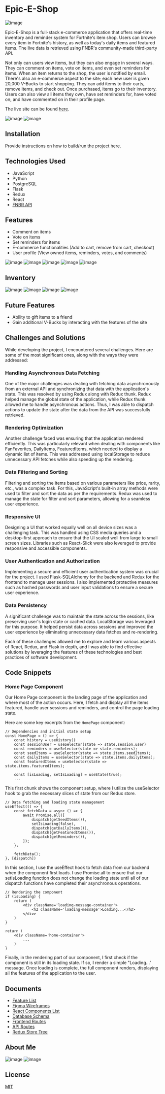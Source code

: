 # Epic-E-Shop
![image](https://github.com/isaiahxs/Epic-E-Shop/assets/107521578/883cb473-12ef-4fc0-a574-852473be5dfd)


Epic-E-Shop is a full-stack e-commerce application that offers real-time inventory and reminder system for Fortnite's item shop. Users can browse every item in Fortnite's history, as well as today's daily items and featured items. The live data is retrieved using FNBR's community-made third-party API.

Not only can users view items, but they can also engage in several ways. They can comment on items, vote on items, and even set reminders for items. When an item returns to the shop, the user is notified by email. There's also an e-commerce aspect to the site; each new user is given 20,000 V-Bucks to start shopping. They can add items to their carts, remove items, and check out. Once purchased, items go to their inventory. Users can also view all items they own, have set reminders for, have voted on, and have commented on in their profile page.

The live site can be found [here](https://epic-e-shop.onrender.com/).

![image](https://github.com/isaiahxs/Epic-E-Shop/assets/107521578/cd020cd9-21bf-46f2-ab8e-2719672995c8)
![image](https://github.com/isaiahxs/Epic-E-Shop/assets/107521578/590ffed0-219f-4ff4-b31f-ab8eb2a3ac3a)

## Installation

Provide instructions on how to build/run the project here.

## Technologies Used
- JavaScript
- Python
- PostgreSQL
- Flask
- Redux
- React
- [FNBR API](https://fnbr.co/)

## Features
- Comment on items
- Vote on items
- Set reminders for items
- E-commerce functionalities (Add to cart, remove from cart, checkout)
- User profile (View owned items, reminders, votes, and comments)

![image](https://github.com/isaiahxs/Epic-E-Shop/assets/107521578/e2f77e85-dae0-4a64-acca-0f6a1278f692)
![image](https://github.com/isaiahxs/Epic-E-Shop/assets/107521578/d181b2f4-bacc-49a5-8728-b203921687b3)
![image](https://github.com/isaiahxs/Epic-E-Shop/assets/107521578/c6f19dc4-6102-4824-8154-fd6b51d45cef)
![image](https://github.com/isaiahxs/Epic-E-Shop/assets/107521578/2d8368dd-ef3e-4b55-9051-199781c8f621)
![image](https://github.com/isaiahxs/Epic-E-Shop/assets/107521578/31cf4efd-49c4-4949-b9dc-c32fb7169700)

## Inventory
![image](https://github.com/isaiahxs/Epic-E-Shop/assets/107521578/c6f68710-2dec-4941-8812-f67369301523)
![image](https://github.com/isaiahxs/Epic-E-Shop/assets/107521578/f8372a35-d268-4275-a4ba-da2e1a231fac)
![image](https://github.com/isaiahxs/Epic-E-Shop/assets/107521578/e60a8eeb-d2a7-4801-8ef7-94735e075688)
![image](https://github.com/isaiahxs/Epic-E-Shop/assets/107521578/d05a8ef2-476a-4e5f-80e7-5654c58a304e)



## Future Features
- Ability to gift items to a friend
- Gain additional V-Bucks by interacting with the features of the site

## Challenges and Solutions
While developing the project, I encountered several challenges. Here are some of the most significant ones, along with the ways they were addressed:

### Handling Asynchronous Data Fetching

One of the major challenges was dealing with fetching data asynchronously from an external API and synchronizing that data with the application's state. This was resolved by using Redux along with Redux thunk. Redux helped manage the global state of the application, while Redux thunk allowed me to handle asynchronous actions. Thus, I was able to dispatch actions to update the state after the data from the API was successfully retrieved.

### Rendering Optimization

Another challenge faced was ensuring that the application rendered efficiently. This was particularly relevant when dealing with components like FanFavorites, DailyItems, FeaturedItems, which needed to display a dynamic list of items. This was addressed using localStorage to reduce unnecessary API fetches while also speeding up the rendering.

### Data Filtering and Sorting

Filtering and sorting the items based on various parameters like price, rarity, etc., was a complex task. For this, JavaScript's built-in array methods were used to filter and sort the data as per the requirements. Redux was used to manage the state for filter and sort parameters, allowing for a seamless user experience.

### Responsive UI

Designing a UI that worked equally well on all device sizes was a challenging task. This was handled using CSS media queries and a desktop-first approach to ensure that the UI scaled well from large to small screen sizes. Libraries such as React-Slick were also leveraged to provide responsive and accessible components.

### User Authentication and Authorization

Implementing a secure and efficient user authentication system was crucial for the project. I used Flask-SQLAlchemy for the backend and Redux for the frontend to manage user sessions. I also implemented protective measures such as hashed passwords and user input validations to ensure a secure user experience.

### Data Persistency

A significant challenge was to maintain the state across the sessions, like preserving user's login state or cached data. LocalStorage was leveraged for this purpose. It helped persist data across sessions and improved the user experience by eliminating unnecessary data fetches and re-rendering.

Each of these challenges allowed me to explore and learn various aspects of React, Redux, and Flask in depth, and I was able to find effective solutions by leveraging the features of these technologies and best practices of software development.

## Code Snippets

### Home Page Component

Our Home Page component is the landing page of the application and where most of the action occurs. Here, I fetch and display all the items featured, handle user sessions and reminders, and control the page loading state.

Here are some key excerpts from the `HomePage` component:

```
// Dependencies and initial state setup
const HomePage = () => {
    const history = useHistory()
    const sessionUser = useSelector(state => state.session.user)
    const reminders = useSelector(state => state.reminders);
    const seedItems = useSelector(state => state.items.seedItems);
    const dailyItems = useSelector(state => state.items.dailyItems);
    const featuredItems = useSelector(state => state.items.featuredItems);

    const [isLoading, setIsLoading] = useState(true);
    ...
```

This first chunk shows the component setup, where I utilize the useSelector hook to grab the necessary slices of state from our Redux store.

```
// Data fetching and loading state management
useEffect(() => {
    const fetchData = async () => {
        await Promise.all([
            dispatch(getSeedItems()),
            setIsLoading(false),
            dispatch(getDailyItems()),
            dispatch(getFeaturedItems()),
            dispatch(getReminders()),
        ]);
    };

    fetchData();
}, [dispatch])
```
In this section, I use the useEffect hook to fetch data from our backend when the component first loads. I use Promise.all to ensure that our setIsLoading function does not change the loading state until all of our dispatch functions have completed their asynchronous operations.

```
// Rendering the component
if (isLoading) {
    return (
        <div className='loading-message-container'>
            <h2 className='loading-message'>Loading...</h2>
        </div>
    )
}

return (
    <div className='home-container'>
        ...
    )
}
```
Finally, in the rendering part of our component, I first check if the component is still in its loading state. If so, I render a simple "Loading..." message. Once loading is complete, the full component renders, displaying all the features of the application to the user.

## Documents
- [Feature List](https://github.com/isaiahxs/Epic-E-Shop/wiki/Features)
- [Figma Wireframes](https://github.com/isaiahxs/Epic-E-Shop/wiki/Figma-Wireframes)
- [React Components List](link_to_react_components_list_here)
- [Database Schema](https://github.com/isaiahxs/Epic-E-Shop/wiki/Database-Schema)
- [Frontend Routes](https://github.com/isaiahxs/Epic-E-Shop/wiki/Front-End-Routes)
- [API Routes](https://github.com/isaiahxs/Epic-E-Shop/wiki/API-Routes)
- [Redux Store Tree](https://github.com/isaiahxs/Epic-E-Shop/wiki/Redux-State)

## About Me
![image](https://github.com/isaiahxs/Epic-E-Shop/assets/107521578/6d486df4-647e-42bf-9e44-13bcdcf3e92e)
![image](https://github.com/isaiahxs/Epic-E-Shop/assets/107521578/e5b0bd3a-2160-4787-baea-40dd13bd3931)

## License
[MIT](https://choosealicense.com/licenses/mit/)

